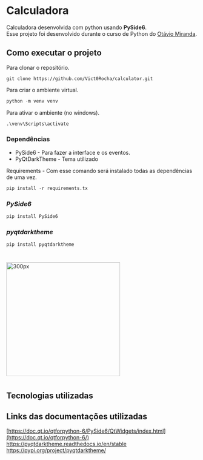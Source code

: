 # Calculadora
Calculadora desenvolvida com python usando **PySide6**.<br/>
Esse projeto foi desenvolvido durante o curso de Python do [Otávio Miranda](https://github.com/luizomf).

## Como executar o projeto
Para clonar o repositório. <br/>
```
git clone https://github.com/Vict0Rocha/calculator.git
```

Para criar o ambiente virtual.
```python
python -m venv venv
```
Para ativar o ambiente (no windows).
```python
.\venv\Scripts\activate
```
### Dependências
* PySide6 - Para fazer a interface e os eventos.
* PyQtDarkTheme - Tema utilizado 
  
Requirements - Com esse comando será instalado todas as dependências de uma vez.<br/>
```python
pip install -r requirements.tx 
```
### *_PySide6_*
```python
pip install PySide6
```
### *_pyqtdarktheme_*
```python
pip install pyqtdarktheme
```
# 
<img src="https://github.com/Vict0Rocha/calculator/assets/107584325/9b3f7d42-6531-4713-9041-182ff4c75126" alt="300px" width="300px"> <br/>
#

## Tecnologias utilizadas 

## Links das documentações utilizadas 
[https://doc.qt.io/qtforpython-6/PySide6/QtWidgets/index.html](https://doc.qt.io/qtforpython-6/) <br/>
https://pyqtdarktheme.readthedocs.io/en/stable 
https://pypi.org/project/pyqtdarktheme/ 



